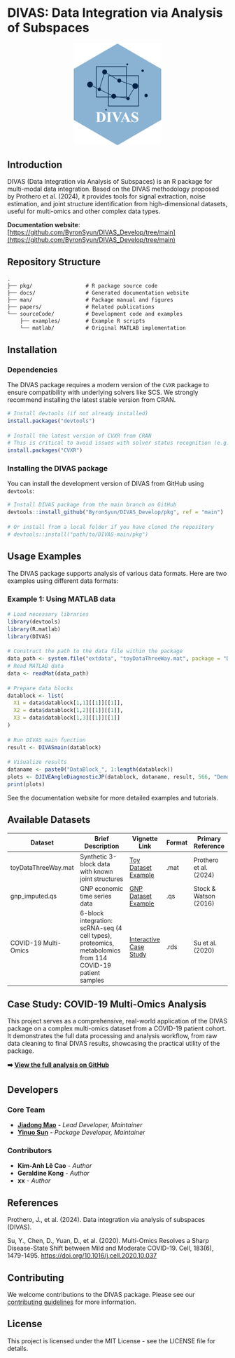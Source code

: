 # DIVAS: Data Integration via Analysis of Subspaces

<p align="center">
<img src="man/figures/DIVAS_logo.png" width="200" alt="DIVAS Logo">
</p>

## Introduction

DIVAS (Data Integration via Analysis of Subspaces) is an R package for multi-modal data integration. Based on the DIVAS methodology proposed by Prothero et al. (2024), it provides tools for signal extraction, noise estimation, and joint structure identification from high-dimensional datasets, useful for multi-omics and other complex data types.

**Documentation website**: [https://github.com/ByronSyun/DIVAS_Develop/tree/main](https://github.com/ByronSyun/DIVAS_Develop/tree/main)

## Repository Structure

```
.
├── pkg/                 # R package source code
├── docs/                # Generated documentation website
├── man/                 # Package manual and figures
├── papers/              # Related publications
└── sourceCode/          # Development code and examples
    ├── examples/        # Example R scripts
    └── matlab/          # Original MATLAB implementation
```

## Installation

### Dependencies

The DIVAS package requires a modern version of the `CVXR` package to ensure compatibility with underlying solvers like SCS. We strongly recommend installing the latest stable version from CRAN.

```R
# Install devtools (if not already installed)
install.packages("devtools")

# Install the latest version of CVXR from CRAN
# This is critical to avoid issues with solver status recognition (e.g., for SCS)
install.packages("CVXR")
```

### Installing the DIVAS package

You can install the development version of DIVAS from GitHub using `devtools`:

```R
# Install DIVAS package from the main branch on GitHub
devtools::install_github("ByronSyun/DIVAS_Develop/pkg", ref = "main")

# Or install from a local folder if you have cloned the repository
# devtools::install("path/to/DIVAS-main/pkg")
```

## Usage Examples

The DIVAS package supports analysis of various data formats. Here are two examples using different data formats:

### Example 1: Using MATLAB data

```R
# Load necessary libraries
library(devtools)
library(R.matlab)
library(DIVAS)

# Construct the path to the data file within the package
data_path <- system.file("extdata", "toyDataThreeWay.mat", package = "DIVAS")
# Read MATLAB data
data <- readMat(data_path)

# Prepare data blocks
datablock <- list(
  X1 = data$datablock[1,1][[1]][[1]],
  X2 = data$datablock[1,2][[1]][[1]],
  X3 = data$datablock[1,3][[1]][[1]]
)

# Run DIVAS main function
result <- DIVASmain(datablock)

# Visualize results
dataname <- paste0("DataBlock_", 1:length(datablock))
plots <- DJIVEAngleDiagnosticJP(datablock, dataname, result, 566, "Demo")
print(plots)
```

See the documentation website for more detailed examples and tutorials.

## Available Datasets

| Dataset             | Brief Description                                  | Vignette Link                                                                                              | Format | Primary Reference      |
|---------------------|----------------------------------------------------|------------------------------------------------------------------------------------------------------------|--------|------------------------|
| toyDataThreeWay.mat | Synthetic 3-block data with known joint structures | [Toy Dataset Example](https://byronsyun.github.io/DIVAS_Develop/articles/DIVAS_Toy_Dataset_Example.html)       | .mat   | Prothero et al. (2024) |
| gnp_imputed.qs      | GNP economic time series data                      | [GNP Dataset Example](https://byronsyun.github.io/DIVAS_Develop/articles/DIVAS_GNP_Dataset_Example.html) | .qs    | Stock & Watson (2016)  |
| COVID-19 Multi-Omics | 6-block integration: scRNA-seq (4 cell types), proteomics, metabolomics from 114 COVID-19 patient samples | [Interactive Case Study](https://byronsyun.github.io/DIVAS_COVID19_CaseStudy/)                                                                                                | .rds    | Su et al. (2020)       |

## Case Study: COVID-19 Multi-Omics Analysis

This project serves as a comprehensive, real-world application of the DIVAS package on a complex multi-omics dataset from a COVID-19 patient cohort. It demonstrates the full data processing and analysis workflow, from raw data cleaning to final DIVAS results, showcasing the practical utility of the package.

**➡️ [View the full analysis on GitHub](https://github.com/ByronSyun/DIVAS_COVID19_CaseStudy)**

## Developers

### Core Team

* **[Jiadong Mao](https://github.com/jiadongm)** - *Lead Developer, Maintainer*
* **[Yinuo Sun](https://github.com/ByronSyun)** - *Package Developer, Maintainer*

### Contributors

* **Kim-Anh Lê Cao** - *Author*
* **Geraldine Kong** - *Author*
* **xx** - *Author*

## References

Prothero, J., et al. (2024). Data integration via analysis of subspaces (DIVAS).

Su, Y., Chen, D., Yuan, D., et al. (2020). Multi-Omics Resolves a Sharp Disease-State Shift between Mild and Moderate COVID-19. Cell, 183(6), 1479-1495. https://doi.org/10.1016/j.cell.2020.10.037

## Contributing

We welcome contributions to the DIVAS package. Please see our [contributing guidelines](https://byronsyun.github.io/DIVAS_Develop/articles/contributing.html) for more information.

## License

This project is licensed under the MIT License - see the LICENSE file for details.

